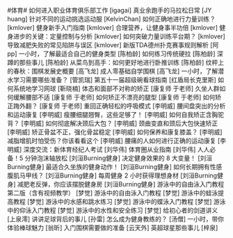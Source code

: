 #体育#
如何进入职业体育俱乐部工作	[igagai]
真业余跑手的马拉松日常	[JY huang]
针对不同的运动挑选运动服	[KelvinChan]
如何正确地进行力量训练？	[kmlover]
健身新手入门指南	[kmlover]
合理营养，让健身事半功倍	[kmlover]
健身进步的关键：定量控制与分析	[kmlover]
如何突破力量训练平台期？	[kmlover]
导致减肥失败的常见陷阱与误区	[kmlover]
新版TDA德州扑克赛事规则解析	[阿pp]
一小时，了解最适合自己的健身类型	[陈柏龄]
如何练习传统硬拉	[陈柏龄]
深蹲的那些事儿	[陈柏龄]
从菜鸟到高手：如何更好地进行卧推训练	[陈柏龄]
纹枰上的春秋：围棋发展史概要	[高飞龙]
成人零基础自学围棋	[高飞龙]
一小时，了解潜水学习需要哪些准备？	[管凯瑞]
第五十一届超级碗看球指南	[红盾局长克里斯]
如何系统地学习网球	[靳晓楠]
体态和面部不对称的矫正	[康复师 于老师]
久坐人群如何缓解腰部不适	[康复师 于老师]
如何矫正不漂亮的腿型	[康复师 于老师]
如何矫正踇外翻？	[康复师 于老师]
重回正确轻松的呼吸模式	[李明威]
腰间盘突出的分析和运动康复	[李明威]
瘦腰细腿翘臀，这些足够了！	[李明威]
如何自我矫正含胸驼背？	[李明威]
如何彻底解决颈后大包？	[李明威]
颈曲变直和颈后大包快速矫正	[李明威]
矫正骨盆不正，强化骨盆稳定	[李明威]
如何保养和康复膝盖？	[李明威]
减脂增肌时怕受伤？你该看看这个	[李明威]
腰痛的人如何进行正确的运动康复	[李明威]
深度交流：新体育经纪人考试	[刘华伟]
体育圈从业指南	[刘华伟]
人人必备！5 分钟泡沫轴放松	[刘洹Burning健身]
决定健身效果的 8 大变量！	[刘洹Burning健身]
最适合久坐族的健身动作！	[刘洹Burning健身]
如何长期拥有性感腹肌马甲线？	[刘洹Burning健身]
每周健身 2 小时获得理想身材	[刘洹Burning健身]
减肥老反弹，你应该摆脱健身房	[刘洹Burning健身]
游泳中的自由泳入门教程第二版（含有视频教学）	[梦觉]
游泳中的自由泳入门教程	[梦觉]
游泳中的蛙泳提高教程	[梦觉]
游泳中的水感和跳水练习	[梦觉]
游泳中的蝶泳入门教程	[梦觉]
游泳中的仰泳入门教程	[梦觉]
游泳中的水性和安全练习	[梦觉]
给初心者的剑道讲义	[上泉澪]
讲讲足球背后的事儿	[孙雷]
怎么成为健身教练的？	[汤僧]
一小时，带你体验棒球魅力	[翁昕]
入门围棋需要做的准备	[云天外]
英超球星那些事儿	[梓泉]